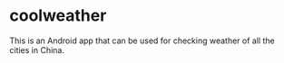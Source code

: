 # coolweather
This is an Android app that can be used for checking weather of all the cities in China.

